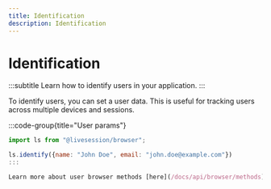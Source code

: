 ```yaml
---
title: Identification
description: Identification
---
```


# Identification
:::subtitle
Learn how to identify users in your application.
:::

To identify users, you can set a user data.
This is useful for tracking users across multiple devices and sessions.


:::code-group{title="User params"}
```js sdk
import ls from "@livesession/browser";

ls.identify({name: "John Doe", email: "john.doe@example.com"})
:::

Learn more about user browser methods [here](/docs/api/browser/methods).